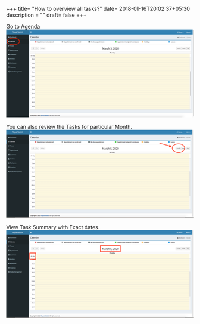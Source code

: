 +++
title= "How to overview all tasks?"
date= 2018-01-16T20:02:37+05:30
description = ""
draft= false
+++

Go to Agenda
![How to overview all tasks](/images/agenda/gotoagenda.png)


You can also review the Tasks for particular Month.
![How to overview all tasks](/images/agenda/agenda_selectmonth.png)       

View Task Summary with Exact dates.
![How to overview all tasks](/images/agenda/agenda_see_all_task.png)     
